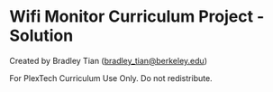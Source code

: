 # Wifi Monitor Curriculum Project - Solution

Created by Bradley Tian (bradley_tian@berkeley.edu)

For PlexTech Curriculum Use Only. Do not redistribute.